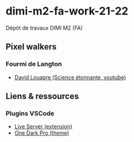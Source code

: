 # dimi-m2-fa-work-21-22
Dépôt de travaux DIMI M2 (FA)

## Pixel walkers
### Fourmi de Langton
- [David Louapre (Science étonnante, youtube)](https://www.youtube.com/watch?v=qZRYGxF6D3w&ab_channel=ScienceEtonnante)

## Liens & ressources

### Plugins VSCode
- [Live Server (extension)](https://marketplace.visualstudio.com/items?itemName=ritwickdey.LiveServer)
- [One Dark Pro (theme)](https://marketplace.visualstudio.com/items?itemName=zhuangtongfa.Material-theme)
